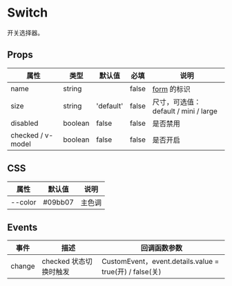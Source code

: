 # Switch

开关选择器。

## Props

| 属性              | 类型    | 默认值    | 必填  | 说明                                 |
| ----------------- | ------- | --------- | ----- | ------------------------------------ |
| name              | string  |           | false | [form](./README.Form.md) 的标识      |
| size              | string  | 'default' | false | 尺寸，可选值：default / mini / large |
| disabled          | boolean | false     | false | 是否禁用                             |
| checked / v-model | boolean | false     | false | 是否开启                             |

## CSS

| 属性    | 默认值  | 说明   |
| ------- | ------- | ------ |
| --color | #09bb07 | 主色调 |

## Events

| 事件   | 描述                   | 回调函数参数                                            |
| ------ | ---------------------- | ------------------------------------------------------- |
| change | checked 状态切换时触发 | CustomEvent，event.details.value = true(开) / false(关) |
